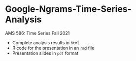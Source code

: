# Google-Ngrams-Time-Series-Analysis
AMS 586: Time Series Fall 2021

- Complete analysis results in `html`
- R code for the presentation in an `rmd` file
- Presentation slides in `pdf` format
